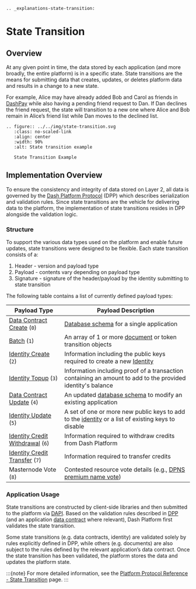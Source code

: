```{eval-rst}
.. _explanations-state-transition:
```

# State Transition

## Overview

At any given point in time, the data stored by each application (and more broadly, the entire platform) is in a specific state. State transitions are the means for submitting data that creates, updates, or deletes platform data and results in a change to a new state.

For example, Alice may have already added Bob and Carol as friends in [DashPay](../explanations/dashpay.md) while also having a pending friend request to Dan. If Dan declines the friend request, the state will transition to a new one where Alice and Bob remain in Alice’s friend list while Dan moves to the declined list.

```{eval-rst}
.. figure:: ../../img/state-transition.svg
   :class: no-scaled-link
   :align: center
   :width: 90%
   :alt: State transition example

   State Transition Example
```

## Implementation Overview

To ensure the consistency and integrity of data stored on Layer 2, all data is governed by the [Dash Platform Protocol](../explanations/platform-protocol.md) (DPP) which describes serialization and validation rules. Since state transitions are the vehicle for delivering data to the platform, the implementation of state transitions resides in DPP alongside the validation logic.

### Structure

To support the various data types used on the platform and enable future updates, state transitions were designed to be flexible. Each state transition consists of a:

1. Header - version and payload type
2. Payload - contents vary depending on payload type
3. Signature - signature of the header/payload by the identity submitting to state transition

The following table contains a list of currently defined payload types:

| Payload Type | Payload Description |
| - | - |
| [Data Contract Create](../protocol-ref/data-contract.md#data-contract-create) (`0`) | [Database schema](../explanations/platform-protocol-data-contract.md) for a single application |
| [Batch](../protocol-ref/document.md#document-overview) (`1`) | An array of 1 or more [document](../explanations/platform-protocol-document.md) or token transition objects |
| [Identity Create](../protocol-ref/identity.md#identity-create) (`2`) | Information including the public keys required to create a new [Identity](../explanations/identity.md) |
| [Identity Topup](../protocol-ref/identity.md#identity-topup) (`3`) | Information including proof of a transaction containing an amount to add to the provided identity's balance |
| [Data Contract Update](../protocol-ref/data-contract.md#data-contract-update) (`4`) | An updated [database schema](../explanations/platform-protocol-data-contract.md) to modify an existing application |
| [Identity Update](../protocol-ref/identity.md#identity-update) (`5`) | A set of one or more new public keys to add to the [identity](../explanations/identity.md) or a list of existing keys to disable |
| [Identity Credit Withdrawal](../protocol-ref/identity.md) (`6`) | Information required to withdraw credits from Dash Platform |
| [Identity Credit Transfer](../protocol-ref/identity.md) (`7`) | Information required to transfer credits |
| Masternode Vote (`8`) | Contested resource vote details (e.g., [DPNS premium name vote](../explanations/dpns.md#conflict-resolution)) |

### Application Usage

State transitions are constructed by client-side libraries and then submitted to the platform via [DAPI](../explanations/dapi.md). Based on the validation rules described in [DPP](../explanations/platform-protocol.md) (and an application [data contract](../explanations/platform-protocol-data-contract.md) where relevant), Dash Platform first validates the state transition.

Some state transitions (e.g. data contracts, identity) are validated solely by rules explicitly defined in DPP, while others (e.g. documents) are also subject to the rules defined by the relevant application’s data contract. Once the state transition has been validated, the platform stores the data and updates the platform state.

:::{note}
For more detailed information, see the [Platform Protocol Reference - State Transition](../protocol-ref/state-transition.md) page.
:::
